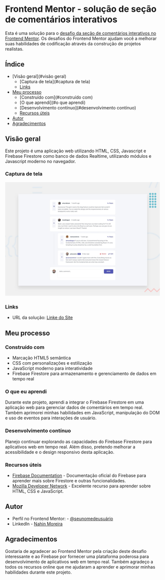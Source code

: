 # Frontend Mentor - solução de seção de comentários interativos

Esta é uma solução para o [desafio da seção de comentários interativos no Frontend Mentor](https://www.frontendmentor.io/challenges/interactive-comments-section-iG1RugEG9). Os desafios do Frontend Mentor ajudam você a melhorar suas habilidades de codificação através da construção de projetos realistas.

## Índice

- [Visão geral](#visão geral)
  - [Captura de tela](#captura de tela)
  - [Links](#links)
- [Meu processo](#meu-processo)
  - [Construído com](#construído com)
  - [O que aprendi](#o que aprendi)
  - [Desenvolvimento contínuo](#desenvolvimento contínuo)
  - [Recursos úteis](#useful-resources)
- [Autor](#autor)
- [Agradecimentos](#agradecimentos)

## Visão geral

Este projeto é uma aplicação web utilizando HTML, CSS, Javascript e Firebase Firestore como banco de dados Realtime, utilizando módulos e Javascript moderno no navegador.


### Captura de tela

![design](https://github.com/nahinMSM/interactive-comments-section-main/blob/master/design/desktop-preview.jpg)


### Links

- URL da solução: [Linke do Site](https://secao-de-comentario.netlify.app/)

## Meu processo

### Construído com

- Marcação HTML5 semântica
- CSS com personalizações e estilização
- JavaScript moderno para interatividade
- Firebase Firestore para armazenamento e gerenciamento de dados em tempo real 


### O que eu aprendi

Durante este projeto, aprendi a integrar o Firebase Firestore em uma aplicação web para gerenciar dados de comentários em tempo real. Também aprimorei minhas habilidades em JavaScript, manipulação do DOM e uso de eventos para interações de usuário.


### Desenvolvimento contínuo

Planejo continuar explorando as capacidades do Firebase Firestore para aplicativos web em tempo real. Além disso, pretendo melhorar a acessibilidade e o design responsivo desta aplicação.


### Recursos úteis

- [Firebase Documentation](https://firebase.google.com/docs?hl=pt-br) - Documentação oficial do Firebase para aprender mais sobre Firestore e outras funcionalidades.
- [Mozilla Developer Network](https://developer.mozilla.org/en-US/) - Excelente recurso para aprender sobre HTML, CSS e JavaScript.


## Autor

- Perfil no Frontend Mentor: - [@seunomedeusuário](https://www.frontendmentor.io/profile/nahinMSM)
- LinkedIn - [Nahin Moreira](https://www.linkedin.com/in/nahin-moreira-752b9a246/)


## Agradecimentos

Gostaria de agradecer ao Frontend Mentor pela criação deste desafio interessante e ao Firebase por fornecer uma plataforma poderosa para desenvolvimento de aplicativos web em tempo real. Também agradeço a todos os recursos online que me ajudaram a aprender e aprimorar minhas habilidades durante este projeto.